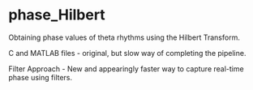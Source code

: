 # phase_Hilbert
Obtaining phase values of theta rhythms using the Hilbert Transform.


C and MATLAB files - original, but slow way of completing the pipeline.

Filter Approach - New and appearingly faster way to capture real-time phase using filters.
